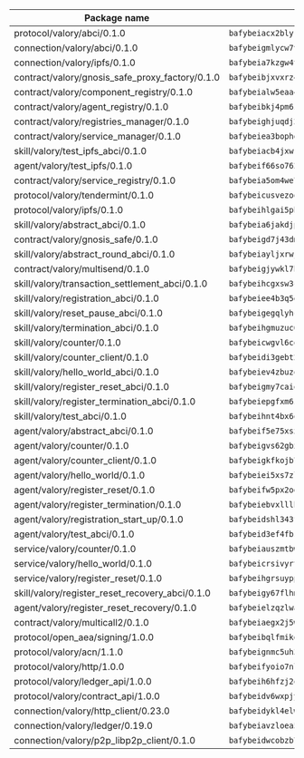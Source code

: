 | Package name                                                  | Package hash                                                  |
| ------------------------------------------------------------- | ------------------------------------------------------------- |
| protocol/valory/abci/0.1.0                                    | `bafybeiacx2blykdxecheozr33ywnaxfigw5oxi7wifpnelryk3buyk5hzm` |
| connection/valory/abci/0.1.0                                  | `bafybeigmlycw7vbufh6cu4o7pwzqkqwdukz2h47drja5kz4qp7vwmjlvga` |
| connection/valory/ipfs/0.1.0                                  | `bafybeia7kzgw4tmkl6k2vjbnss4egvhcf4fmt7cnmpjjjbjogz2bu2j3fu` |
| contract/valory/gnosis_safe_proxy_factory/0.1.0               | `bafybeibjxvxrz4w5dqifhfeo4grsgib4wpdbb7c5ck7cmox5tortshrtci` |
| contract/valory/component_registry/0.1.0                      | `bafybeialw5eaa4v54s7i3sjsuy6d5k624quhxhziqntwq5hnz4g646sb7m` |
| contract/valory/agent_registry/0.1.0                          | `bafybeibkj4pm6ziqh2fl3xfsjiou4ibnxlipmvmqhgvc7xwpnaddbtxzli` |
| contract/valory/registries_manager/0.1.0                      | `bafybeighjuqdj2oq6tqckf7j3mqtighe7lpaahh7qt3sqxtbtjlur4tmj4` |
| contract/valory/service_manager/0.1.0                         | `bafybeiea3bophgb6ikqvpd7lzyluthlhoazbbrknvfncu4j7wbubfsrjeu` |
| skill/valory/test_ipfs_abci/0.1.0                             | `bafybeiacb4jxwki3i4wifmveelbztcwzz4r3cuitv2azcbkw7zaqgc5yr4` |
| agent/valory/test_ipfs/0.1.0                                  | `bafybeif66so762vpknbvhdgrom4tgx33gdnkeytayws24crpmfgl3p5dka` |
| contract/valory/service_registry/0.1.0                        | `bafybeia5om4we7rsl7fm6z6s6yp37gkwvzbhjc325rdv3h2ryn3bp5t3ka` |
| protocol/valory/tendermint/0.1.0                              | `bafybeicusvezoqlmyt6iqomcbwaz3xkhk2qf3d56q5zprmj3xdxfy64k54` |
| protocol/valory/ipfs/0.1.0                                    | `bafybeihlgai5pbmkb6mjhvgy4gkql5uvpwvxbpdowczgz4ovxat6vajrq4` |
| skill/valory/abstract_abci/0.1.0                              | `bafybeia6jakdjpttotadbbmb6gcigfpsfmwuzj3xstfllkqssq7f6bugma` |
| contract/valory/gnosis_safe/0.1.0                             | `bafybeigd7j43dmssr72t3m3qbniitxuruedzwpimw7vqolpigxhryad6ne` |
| skill/valory/abstract_round_abci/0.1.0                        | `bafybeiayljxrwj5r55lx7wlc23spqni7fhrs7i43dfrmadkwobcqcnuwji` |
| contract/valory/multisend/0.1.0                               | `bafybeigjywkl7hydjsrkogob3xebj2ifhqwmfhhxoeyrndzhhxi5u6amey` |
| skill/valory/transaction_settlement_abci/0.1.0                | `bafybeihcgxsw3cl5qwde7d54y37mjwjokvjgy26gfksht6hdenf6c647g4` |
| skill/valory/registration_abci/0.1.0                          | `bafybeiee4b3q5evgn5i3xjrkxtqoom6c5icch6cd4ycle6j2ygrk4cqij4` |
| skill/valory/reset_pause_abci/0.1.0                           | `bafybeigegqlyhcxwbicvenosmuge5kyxsdqkqye3iasz2g2f6cz4wwgdhu` |
| skill/valory/termination_abci/0.1.0                           | `bafybeihgmuzuc63hivfskm5urqdq3h43nruleq55jo5vr3q4dixq6ovtzm` |
| skill/valory/counter/0.1.0                                    | `bafybeicwgvl6cqu4wz7spe2fz6snwxfyicubfpdsvejspq5773eecbk4ta` |
| skill/valory/counter_client/0.1.0                             | `bafybeidi3gebt2tdas53djbnnw5yzkbzron4ruaubkoo3hv6fflmbzbecy` |
| skill/valory/hello_world_abci/0.1.0                           | `bafybeiev4zbuzq37sicgkpopvndfsilt4htivojtjmwg33lsx4fquqqugm` |
| skill/valory/register_reset_abci/0.1.0                        | `bafybeigmy7caiq4rx4e5p3c3yph3qbiqgsit2t73y6wulunrvlja23mfrm` |
| skill/valory/register_termination_abci/0.1.0                  | `bafybeiepgfxm6zbf2ca6z6wqeuzz5y3xggjswatpvvhk3w463ql3rgkxmi` |
| skill/valory/test_abci/0.1.0                                  | `bafybeihnt4bx6q4w7e377lggh2iy6xs74miummwqowmcnu3eahmun7djbm` |
| agent/valory/abstract_abci/0.1.0                              | `bafybeif5e75xsx6fxots7waxc7plyczc7ttjcp6eodjtdugyk2lb43upwu` |
| agent/valory/counter/0.1.0                                    | `bafybeigvs62gbxzq3u22os7tnq45xw32q2juymwil6tjac4m44z32vtzoa` |
| agent/valory/counter_client/0.1.0                             | `bafybeigkfkojb7jxzymkbuddjtkfluwcbxisahvne64pvvyh3irlb6ycya` |
| agent/valory/hello_world/0.1.0                                | `bafybeiei5xs7zlhk43pyoxnb5aq3kclcggweymkhyx35neuygoo7syzkye` |
| agent/valory/register_reset/0.1.0                             | `bafybeifw5px2ogxxrzxn77vtwaikfmffb2mfudmhzzjpnmmyfdhbzmfbui` |
| agent/valory/register_termination/0.1.0                       | `bafybeiebvxlllhegrtph5nlzr4lp2nv6ee5meke53eismxqohqzvxehpa4` |
| agent/valory/registration_start_up/0.1.0                      | `bafybeidshl343fccp5hq234gjumhz6a4s7thxvcusdw5xeufl3i6fadr5i` |
| agent/valory/test_abci/0.1.0                                  | `bafybeid3ef4fbs327rzfumwa7723zx3omp4645m2twa3dvjrt3baq7bqk4` |
| service/valory/counter/0.1.0                                  | `bafybeiauszmtbwcu7h4fb5trxa2m7rf6nbixew3u74jyr6s2zelp6fzeai` |
| service/valory/hello_world/0.1.0                              | `bafybeicrsivyrtrwitpmdb6cj4t53jyzw2xecpn6s6pz422lcrfw5ickeu` |
| service/valory/register_reset/0.1.0                           | `bafybeihgrsuyppur6dlrek4y4ch2vjzfb7o63afwn7avs6pbsczgzcnfs4` |
| skill/valory/register_reset_recovery_abci/0.1.0               | `bafybeigy67flhm62vtkyy32x4zwtjpgoyxgismsvhzpuew6jfj74nzcv64` |
| agent/valory/register_reset_recovery/0.1.0                    | `bafybeielzqzlwacjk27cfknmnxeao335jt5o5ewzar4rgrvjzajeew5nim` |
| contract/valory/multicall2/0.1.0                              | `bafybeiaegx2j5w6le2fhvzmx7stzujuezqfvicvnyqebtipivkek2cgh7m` |
| protocol/open_aea/signing/1.0.0                               | `bafybeibqlfmikg5hk4phzak6gqzhpkt6akckx7xppbp53mvwt6r73h7tk4` |
| protocol/valory/acn/1.1.0                                     | `bafybeignmc5uh3vgpuckljcj2tgg7hdqyytkm6m5b6v6mxtazdcvubibva` |
| protocol/valory/http/1.0.0                                    | `bafybeifyoio7nlh5zzyn5yz7krkou56l22to3cwg7gw5v5o3vxwklibhty` |
| protocol/valory/ledger_api/1.0.0                              | `bafybeih6hfzj2obw5oajnt6ng6355edgvi5ngoaub44vpuszqoplfvyaom` |
| protocol/valory/contract_api/1.0.0                            | `bafybeidv6wxpjyb2sdyibnmmum45et4zcla6tl63bnol6ztyoqvpl4spmy` |
| connection/valory/http_client/0.23.0                          | `bafybeidykl4elwbcjkqn32wt5h4h7tlpeqovrcq3c5bcplt6nhpznhgczi` |
| connection/valory/ledger/0.19.0                               | `bafybeiavzloea5rtoxfdqjuexkqzpgbq73n4sl6af2vwa4bv2wd22qigyi` |
| connection/valory/p2p_libp2p_client/0.1.0                     | `bafybeidwcobzb7ut3efegoedad7jfckvt2n6prcmd4g7xnkm6hp6aafrva` |
